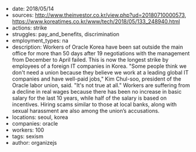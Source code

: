 - date: 2018/05/14
- sources: http://www.theinvestor.co.kr/view.php?ud=20180710000573, https://www.koreatimes.co.kr/www/tech/2018/05/133_248940.html
- actions: strike
- struggles: pay_and_benefits, discrimination
- employment_types: na
- description: Workers of Oracle Korea have been sat outside the main office for more than 50 days after 19 negotiations with the management from December to April failed. This is now the longest strike by employees of a foreign IT companies in Korea. "Some people think we don't need a union because they believe we work at a leading global IT companies and have well-paid jobs," Kim Chul-soo, president of the Oracle labor union, said. "It's not true at all." Workers are suffering from a decline in real wages because there has been no increase in basic salary for the last 10 years, while half of the salary is based on incentives. Hiring scams similar to those at local banks, along with sexual harassment are also among the union’s accusations.
- locations: seoul, korea
- companies: oracle
- workers: 100
- tags: sexism
- author: organizejs
